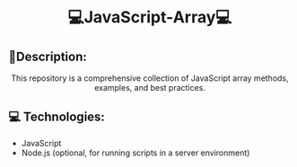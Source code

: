 <h1 align="center" style="font-weight: bold;">💻JavaScript-Array💻</h1>

<h2 id="layout">🎨Description:</h2>

<p align="center">This repository is a comprehensive collection of JavaScript array methods, examples, and best practices.
</p>

<h2 id="technologies">💻 Technologies:</h2>

- JavaScript
- Node.js (optional, for running scripts in a server environment) 


